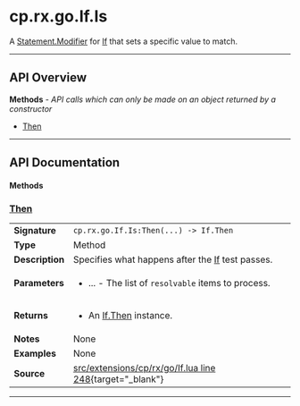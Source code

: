 # cp.rx.go.If.Is

A [Statement.Modifier](cp.rx.go.Statement.Modifier.md) for [If](cp.rx.go.If.md) that sets a specific value to match.

---

## API Overview
**Methods** - _API calls which can only be made on an object returned by a constructor_
 * [Then](#then)


---

## API Documentation

#### Methods


### [Then](#then)

|                                             |                                                                                     |
| --------------------------------------------|-------------------------------------------------------------------------------------|
| **Signature**                               | `cp.rx.go.If.Is:Then(...) -> If.Then`                                                                    |
| **Type**                                    | Method                                                                     |
| **Description**                             | Specifies what happens after the [If](cp.rx.go.If.md) test passes.                                                                     |
| **Parameters**                              | <ul><li>...  - The list of `resolvable` items to process.</li></ul> |
| **Returns**                                 | <ul><li>An [If.Then](cp.rx.go.If.Then.md) instance.</li></ul>          |
| **Notes**                                   | None |
| **Examples**                                | None |
| **Source**                                  | [src/extensions/cp/rx/go/If.lua line 248](https://github.com/CommandPost/CommandPost/blob/develop/src/extensions/cp/rx/go/If.lua#L248){target="_blank"} |

---

